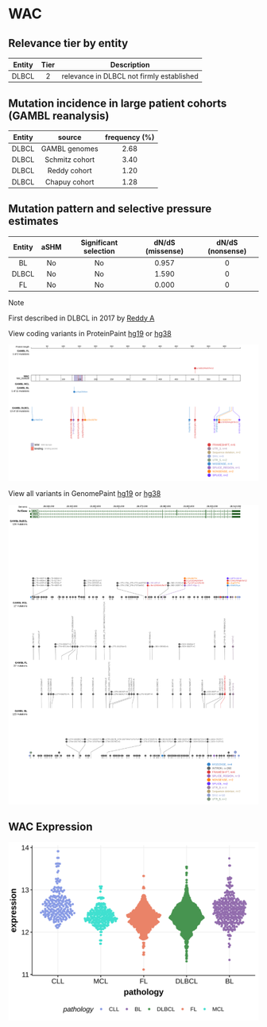 # WAC

## Relevance tier by entity

|Entity|Tier|Description                              |
|:------:|:----:|-----------------------------------------|
|DLBCL |2   |relevance in DLBCL not firmly established|

## Mutation incidence in large patient cohorts (GAMBL reanalysis)

|Entity|source        |frequency (%)|
|:------:|:--------------:|:-------------:|
|DLBCL |GAMBL genomes |2.68         |
|DLBCL |Schmitz cohort|3.40         |
|DLBCL |Reddy cohort  |1.20         |
|DLBCL |Chapuy cohort |1.28         |

## Mutation pattern and selective pressure estimates

|Entity|aSHM|Significant selection|dN/dS (missense)|dN/dS (nonsense)|
|:------:|:----:|:---------------------:|:----------------:|:----------------:|
|BL    |No  |No                   |0.957           |0               |
|DLBCL |No  |No                   |1.590           |0               |
|FL    |No  |No                   |0.000           |0               |


> [!NOTE]
> First described in DLBCL in 2017 by [Reddy A](https://pubmed.ncbi.nlm.nih.gov/28985567)


View coding variants in ProteinPaint [hg19](https://morinlab.github.io/LLMPP/GAMBL/WAC_protein.html)  or [hg38](https://morinlab.github.io/LLMPP/GAMBL/WAC_protein_hg38.html)

![image](images/proteinpaint/WAC_NM_016628.svg)

View all variants in GenomePaint [hg19](https://morinlab.github.io/LLMPP/GAMBL/WAC.html)  or [hg38](https://morinlab.github.io/LLMPP/GAMBL/WAC_hg38.html)

![image](images/proteinpaint/WAC.svg)
## WAC Expression
![image](images/gene_expression/WAC_by_pathology.svg)
